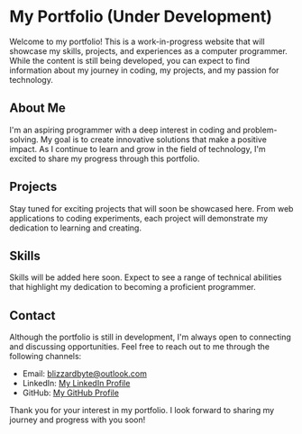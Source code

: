 # My Portfolio (Under Development)

Welcome to my portfolio! This is a work-in-progress website that will showcase my skills, projects, and experiences as a computer programmer. While the content is still being developed, you can expect to find information about my journey in coding, my projects, and my passion for technology.

## About Me

I'm an aspiring programmer with a deep interest in coding and problem-solving. My goal is to create innovative solutions that make a positive impact. As I continue to learn and grow in the field of technology, I'm excited to share my progress through this portfolio.

## Projects

Stay tuned for exciting projects that will soon be showcased here. From web applications to coding experiments, each project will demonstrate my dedication to learning and creating.

## Skills

Skills will be added here soon. Expect to see a range of technical abilities that highlight my dedication to becoming a proficient programmer.

## Contact

Although the portfolio is still in development, I'm always open to connecting and discussing opportunities. Feel free to reach out to me through the following channels:

- Email: blizzardbyte@outlook.com
- LinkedIn: [My LinkedIn Profile](https://www.linkedin.com/in/abdelrahman-khatir-071737274/)
- GitHub: [My GitHub Profile](https://github.com/abdelrahmank1868)

Thank you for your interest in my portfolio. I look forward to sharing my journey and progress with you soon!
